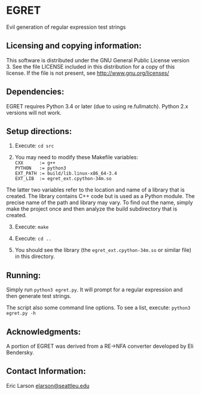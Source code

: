 EGRET
=====
Evil generation of regular expression test strings

Licensing and copying information:
----------------------------------

This software is distributed under the GNU General Public License version 3.
See the file LICENSE included in this distribution for a copy of this license.
If the file is not present, see <http://www.gnu.org/licenses/>

Dependencies:
-------------
EGRET requires Python 3.4 or later (due to using re.fullmatch).
Python 2.x versions will not work.

Setup directions:
-----------------

1. Execute: `cd src`

2. You may need to modify these Makefile variables:  
`CXX      := g++`  
`PYTHON   := python3`  
`EXT_PATH := build/lib.linux-x86_64-3.4`  
`EXT_LIB  := egret_ext.cpython-34m.so`  

  The latter two variables refer to the location and name of a library that is created.
The library contains C++ code but is used as a Python module. The precise name of the
path and library may vary. To find out the name, simply make the project once and then
analyze the build subdirectory that is created.
 
3. Execute: `make`

4. Execute: `cd ..`

5. You should see the library (the `egret_ext.cpython-34m.so` or similar file) in this directory.

Running:
--------
Simply run `python3 egret.py`.  It will prompt for a regular expression and then generate
test strings.

The script also some command line options.  To see a list, execute: `python3 egret.py -h`

Acknowledgments:
----------------
A portion of EGRET was derived from a RE->NFA converter developed by Eli Bendersky.

Contact Information:
--------------------
Eric Larson
elarson@seattleu.edu

